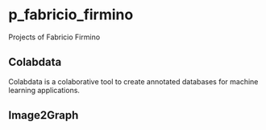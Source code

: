 # p_fabricio_firmino
Projects of Fabricio Firmino
## Colabdata
Colabdata is a colaborative tool to create annotated databases for machine learning applications.

## Image2Graph
